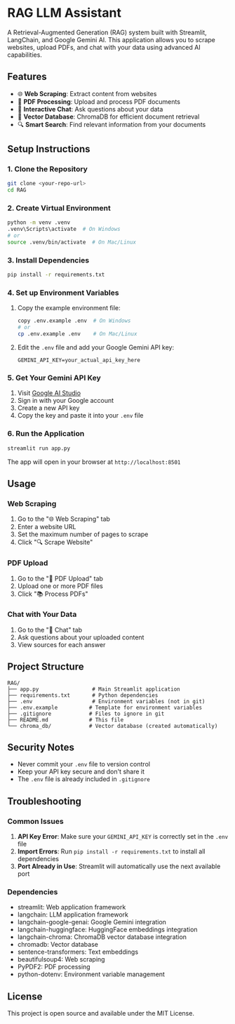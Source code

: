 # RAG LLM Assistant

A Retrieval-Augmented Generation (RAG) system built with Streamlit, LangChain, and Google Gemini AI. This application allows you to scrape websites, upload PDFs, and chat with your data using advanced AI capabilities.

## Features

- 🌐 **Web Scraping**: Extract content from websites
- 📄 **PDF Processing**: Upload and process PDF documents
- 💬 **Interactive Chat**: Ask questions about your data
- 🧠 **Vector Database**: ChromaDB for efficient document retrieval
- 🔍 **Smart Search**: Find relevant information from your documents

## Setup Instructions

### 1. Clone the Repository
```bash
git clone <your-repo-url>
cd RAG
```

### 2. Create Virtual Environment
```bash
python -m venv .venv
.venv\Scripts\activate  # On Windows
# or
source .venv/bin/activate  # On Mac/Linux
```

### 3. Install Dependencies
```bash
pip install -r requirements.txt
```

### 4. Set up Environment Variables
1. Copy the example environment file:
   ```bash
   copy .env.example .env  # On Windows
   # or
   cp .env.example .env    # On Mac/Linux
   ```

2. Edit the `.env` file and add your Google Gemini API key:
   ```
   GEMINI_API_KEY=your_actual_api_key_here
   ```

### 5. Get Your Gemini API Key
1. Visit [Google AI Studio](https://makersuite.google.com/app/apikey)
2. Sign in with your Google account
3. Create a new API key
4. Copy the key and paste it into your `.env` file

### 6. Run the Application
```bash
streamlit run app.py
```

The app will open in your browser at `http://localhost:8501`

## Usage

### Web Scraping
1. Go to the "🌐 Web Scraping" tab
2. Enter a website URL
3. Set the maximum number of pages to scrape
4. Click "🔍 Scrape Website"

### PDF Upload
1. Go to the "📄 PDF Upload" tab
2. Upload one or more PDF files
3. Click "📚 Process PDFs"

### Chat with Your Data
1. Go to the "💬 Chat" tab
2. Ask questions about your uploaded content
3. View sources for each answer

## Project Structure

```
RAG/
├── app.py                 # Main Streamlit application
├── requirements.txt       # Python dependencies
├── .env                   # Environment variables (not in git)
├── .env.example          # Template for environment variables
├── .gitignore            # Files to ignore in git
├── README.md             # This file
└── chroma_db/            # Vector database (created automatically)
```

## Security Notes

- Never commit your `.env` file to version control
- Keep your API key secure and don't share it
- The `.env` file is already included in `.gitignore`

## Troubleshooting

### Common Issues

1. **API Key Error**: Make sure your `GEMINI_API_KEY` is correctly set in the `.env` file
2. **Import Errors**: Run `pip install -r requirements.txt` to install all dependencies
3. **Port Already in Use**: Streamlit will automatically use the next available port

### Dependencies

- streamlit: Web application framework
- langchain: LLM application framework
- langchain-google-genai: Google Gemini integration
- langchain-huggingface: HuggingFace embeddings integration
- langchain-chroma: ChromaDB vector database integration
- chromadb: Vector database
- sentence-transformers: Text embeddings
- beautifulsoup4: Web scraping
- PyPDF2: PDF processing
- python-dotenv: Environment variable management

## License

This project is open source and available under the MIT License.

